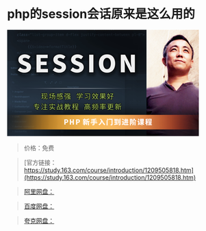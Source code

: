 # php的session会话原来是这么用的

![img](../../../assets/study163/free/59e9ce56e81245189cc5c24f51316eec.png)

> 价格：免费

> [官方链接：https://study.163.com/course/introduction/1209505818.htm](https://study.163.com/course/introduction/1209505818.htm)

> [阿里网盘：]()

> [百度网盘：]()

> [夸克网盘：]()
